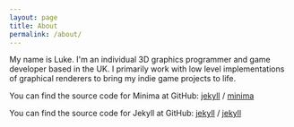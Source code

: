 ```yaml
---
layout: page
title: About
permalink: /about/
---
```


My name is Luke. I'm an individual 3D graphics programmer and game developer based in the UK. I primarily work with low level implementations of graphical renderers to bring my indie game projects to life.


You can find the source code for Minima at GitHub:
[jekyll][jekyll-organization] /
[minima](https://github.com/jekyll/minima)

You can find the source code for Jekyll at GitHub:
[jekyll][jekyll-organization] /
[jekyll](https://github.com/jekyll/jekyll)


[jekyll-organization]: https://github.com/jekyll
